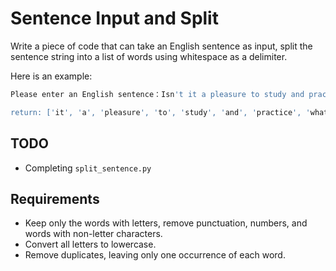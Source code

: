 # Sentence Input and Split

Write a piece of code that can take an English sentence as input, split the sentence string into a list of words using whitespace as a delimiter.

Here is an example:

```bash
Please enter an English sentence：Isn't it a pleasure to study and practice what you have learned?

return: ['it', 'a', 'pleasure', 'to', 'study', 'and', 'practice', 'what', 'you', 'have', 'learned']

```

## TODO

- Completing `split_sentence.py`

## Requirements

- Keep only the words with letters, remove punctuation, numbers, and words with non-letter characters.
- Convert all letters to lowercase.
- Remove duplicates, leaving only one occurrence of each word.
